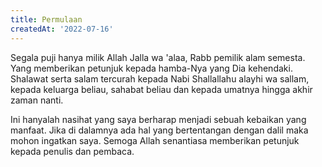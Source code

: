 ```yaml
---
title: Permulaan
createdAt: '2022-07-16'
---
```


Segala puji hanya milik Allah Jalla wa 'alaa, Rabb pemilik alam semesta. Yang memberikan petunjuk kepada hamba-Nya yang Dia kehendaki. Shalawat serta salam tercurah kepada Nabi Shallallahu alayhi wa sallam, kepada keluarga beliau, sahabat beliau dan kepada umatnya hingga akhir zaman nanti.

Ini hanyalah nasihat yang saya berharap menjadi sebuah kebaikan yang manfaat. Jika di dalamnya ada hal yang bertentangan dengan dalil maka mohon ingatkan saya. Semoga Allah senantiasa memberikan petunjuk kepada penulis dan pembaca.
